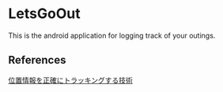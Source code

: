 # LetsGoOut
This is the android application for logging track of your outings.

## References
[位置情報を正確にトラッキングする技術](https://medium.com/location-tracking-tech)

